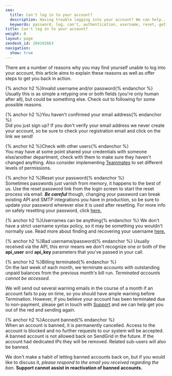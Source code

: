 ```yaml
---
seo:
  title: Can't log in to your account?
  description: Having trouble logging into your account? We can help...
  keywords: password, log, can't, authentication, username, reset, get, failed, user, invalid, account, deactivated, banned, in, terminated, bad username/password, name, won't, 535, 535 Authentication failed&#58; Bad username / password, login, access, denied
title: Can't log in to your account?
weight: 0
layout: page
zendesk_id: 204192663
navigation:
  show: true
---
```


There are a number of reasons why you may find yourself unable to log into your account, this article aims to explain these reasons as well as offer steps to get you back in action.

 

{% anchor h2 %}Invalid username and/or password{% endanchor %}	
Usually this is as simple a retyping one or both fields (you're only human after all), but could be something else. Check out to following for some possible reasons.


{% anchor h2 %}You haven't confirmed your email address{% endanchor %}	
Did you just sign up? If you don't verify your email address we never create your account, so be sure to check your registration email and click on the link we send!


{% anchor h2 %}Check with other users{% endanchor %}	
You may have at some point shared your credentials with someone else/another department, check with them to make sure they haven't changed anything. Also consider implementing [Teammates]({{root_url}}/User_Guide/Settings/teammates.html) to set different levels of permissions. 


{% anchor h2 %}Reset your password{% endanchor %}	
Sometimes passwords just vanish from memory, it happens to the best of us. Use the reset password link from the login screen to start the reset process via email. **_Be careful_** though, changing your password can break existing API and SMTP integrations you have in production, so be sure to update your password wherever else it is used after resetting. For more info on safely resetting your password, click [here.](https://sendgrid.com/docs/Classroom/Basics/Account/resetting_your_password_without_breaking_current_integrations.html)

{% anchor h2 %}Usernames can be anything{% endanchor %}	
We don't have a strict username syntax policy, so it may be something you wouldn't normally use. Read more about finding and recovering your username [here.](https://sendgrid.com/docs/Classroom/Troubleshooting/Account_Administration/dont_know_your_username.html)
 

{% anchor h2 %}Bad username/password{% endanchor %}	
Usually received via the API, this error means we don't recognize one or both of the **api\_user** and **api\_key** parameters that you've passed in your call.


{% anchor h2 %}Billing terminated{% endanchor %}	
On the last week of each month, we terminate accounts with outstanding unpaid balances from the previous month's bill run. _Terminated accounts cannot be accessed._

We will send out several warning emails in the course of a month if an account fails to pay on time, so you should have ample warning before Termination. However, if you believe your account has been terminated due to non-payment, please get in touch with [Support](https://support.sendgrid.com) and we can help get you out of the red and sending again.


{% anchor h2 %}Account banned{% endanchor %}	
When an account is banned, it is permanently cancelled. Access to the account is blocked and no further requests to our system will be accepted. A banned account is not allowed back on SendGrid in the future. If the account had dedicated IPs they will be removed. Related sub-users will also be banned.

We don't make a habit of letting banned accounts back on, but if you would like to discuss it, _please respond to the email you received regarding the ban._ **Support cannot assist in reactivation of banned accounts.** 
